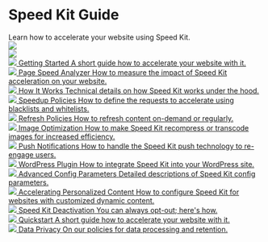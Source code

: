 <!-- Platform Guide -->
<div class="stars">
  <div class="container">
    <h1>Speed Kit Guide</h1>
    Learn how to accelerate your website using Speed Kit.
    <div class="shooting-star">
      <img src="/guide/img/shooting-star.png" />
    </div>
    <div class="shooting-star-right">
      <img src="/guide/img/shooting-star.png" />
    </div>
  </div>
</div>

<div class="chapter-container">
  <div class="chapter-item-outer">
    <a class="chapter-item" href="../topics/speed-kit/">
      <span class="chapter-heading">
        <span class="icon"><img src="../icons/speedkit.png"/></span>
        <span class="text">Getting Started</span>
      </span>
      <span class="chapter-info">A short guide how to accelerate your website with it.</span>
    </a>
  </div>
  <div class="chapter-item-outer">
    <a class="chapter-item" href="../topics/speed-kit/analyzer">
      <span class="chapter-heading">
        <span class="icon"><img src="../icons/speed-kit-analyzer.png"/></span>
        <span class="text">Page Speed Analyzer</span>
      </span>
      <span class="chapter-info">How to measure the impact of Speed Kit acceleration on your website.</span>
    </a>
  </div>
  <div class="chapter-item-outer">
    <a class="chapter-item" href="../topics/speed-kit/how-it-works">
      <span class="chapter-heading">
        <span class="icon"><img src="../icons/speed-kit-how-it-works.png"/></span>
        <span class="text">How It Works</span>
      </span>
      <span class="chapter-info">Technical details on how Speed Kit works under the hood.</span>
    </a>
  </div>
  <div class="chapter-item-outer">
    <a class="chapter-item" href="../topics/speed-kit/whiteblacklisting">
      <span class="chapter-heading">
        <span class="icon"><img src="../icons/speed-kit-whiteblacklisting.png"/></span>
        <span class="text">Speedup Policies</span>
      </span>
      <span class="chapter-info">How to define the requests to accelerate using blacklists and whitelists.</span>
    </a>
  </div>
  <div class="chapter-item-outer">
    <a class="chapter-item" href="../topics/speed-kit/refreshing">
      <span class="chapter-heading">
        <span class="icon"><img src="../icons/speed-kit-refreshing.png"/></span>
        <span class="text">Refresh Policies</span>
      </span>
      <span class="chapter-info">How to refresh content on-demand or regularly.</span>
    </a>
  </div>
<!-- 
  <div class="chapter-item-outer">
    <a class="chapter-item" href="../topics/speed-kit/why">
      <span class="chapter-heading">
        <span class="icon"><img src="../icons/speed-kit-why.png"/></span>
        <span class="text">Why Speed Kit</span>
      </span>
      <span class="chapter-info">Why page load time matters and how Speed Kit increases user satisfaction.</span>
    </a>
  </div>
-->
  <div class="chapter-item-outer">
    <a class="chapter-item" href="../topics/speed-kit/image-optimization/">
      <span class="chapter-heading">
        <span class="icon"><img src="../icons/speed-kit-image-optimization.png"/></span>
        <span class="text">Image Optimization</span>
      </span>
      <span class="chapter-info">How to make Speed Kit recompress or transcode images for increased efficiency.</span>
    </a>
  </div>
 
  <div class="chapter-item-outer">
    <a class="chapter-item" href="../topics/speed-kit/push/">
      <span class="chapter-heading">
        <span class="icon"><img src="../icons/speed-kit-push.png"/></span>
        <span class="text">Push Notifications</span>
      </span>
      <span class="chapter-info">How to handle the Speed Kit push technology to re-engage users.</span>
    </a>
  </div>
  <div class="chapter-item-outer">
    <a class="chapter-item" href="../topics/wordpress/">
      <span class="chapter-heading">
        <span class="icon"><img src="../icons/wordpress.png"/></span>
        <span class="text">WordPress Plugin</span>
      </span>
      <span class="chapter-info">How to integrate Speed Kit into your WordPress site.</span>
    </a>
  </div>
  <div class="chapter-item-outer">
    <a class="chapter-item" href="../topics/speed-kit/api">
      <span class="chapter-heading">
        <span class="icon"><img src="../icons/speed-kit-api.png"/></span>
        <span class="text">Advanced Config Parameters</span>
      </span>
      <span class="chapter-info">Detailed descriptions of Speed Kit config parameters.</span>
    </a>
  </div>
  <div class="chapter-item-outer">
    <a class="chapter-item" href="../topics/speed-kit/personalized">
      <span class="chapter-heading">
        <span class="icon"><img src="../icons/speed-kit-personalized.png"/></span>
        <span class="text">Accelerating Personalized Content</span>
      </span>
      <span class="chapter-info">How to configure Speed Kit for websites with customized dynamic content.</span>
    </a>
  </div>
  <div class="chapter-item-outer">
    <a class="chapter-item" href="../topics/speed-kit/deactivation">
      <span class="chapter-heading">
        <span class="icon"><img src="../icons/speed-kit-deactivation.png"/></span>
        <span class="text">Speed Kit Deactivation</span>
      </span>
      <span class="chapter-info">You can always opt-out; here's how.</span>
    </a>
  </div>
<!--
  <div class="chapter-item-outer">
    <a class="chapter-item" href="../topics/speed-kit/how-it-works">
      <span class="chapter-heading">
        <span class="icon"><img src="../icons/speed-kit-how-it-works.png"/></span>
        <span class="text">How Speed Kit Works</span>
      </span>
      <span class="chapter-info">What Speed Kit does and how it accelerates your web content using Service Workers.</span>
    </a>
  </div>
-->
  <div class="chapter-item-outer">
    <a class="chapter-item" href="../topics/speed-kit/intro">
      <span class="chapter-heading">
        <span class="icon"><img src="../icons/speed-kit-gettingstarted.png"/></span>
        <span class="text">Quickstart</span>
      </span>
      <span class="chapter-info">A short guide how to accelerate your website with it.</span>
    </a>
  </div>
  <div class="chapter-item-outer">
    <a class="chapter-item" href="../topics/speed-kit/privacy">
      <span class="chapter-heading">
        <span class="icon"><img src="../icons/speed-kit-privacy.png"/></span>
        <span class="text">Data Privacy</span>
      </span>
      <span class="chapter-info">On our policies for data processing and retention.</span>
    </a>
  </div>
</div>


<!-- <div class="note">
  <strong>Note:</strong> If you have any questions not answered by this guide, feel free to contact us via <a href="mailto:support@baqend.com">support@baqend.com</a> or the chat on the bottom.
</div> -->
